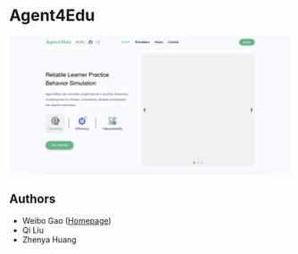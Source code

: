 # Agent4Edu

[![Project Demonstrate Video](Agent4Edu-Project.png)](Agent4Edu-demo-video-2024-12-31.mov)


Authors
---
- Weibo Gao ([Homepage](home.ustc.edu.cn/~weibogao))
- Qi Liu
- Zhenya Huang

<!-- Poster
---
![Poster](./[WeiboGao]-CIBD2024-Agent4Edu.jpg) --!>
